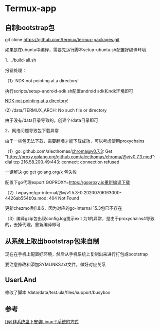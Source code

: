 # Termux-app

## 自制bootstrap包

git clone https://github.com/termux/termux-packages.git

如果是在ubuntu中编译，需要先运行脚本setup-ubuntu.sh配置好编译环境

1、./build-all.sh

报错处理：

（1）NDK not pointing at a directory! 

 执行scripts/setup-android-sdk.sh配置android sdk和ndk环境即可
 
 [NDK not pointing at a directory!](https://github.com/termux/termux-packages/issues/896)
 
 
 (2) /data/TERMUX_ARCH: No such file or directory
 
 由于没有/data目录导致的，创建个/data目录即可
 
 
2、网络问题导致包下载异常

由于一些包无法下载，需要翻墙才能下载成功，可以考虑使用proxychains

（1）go: github.com/alecthomas/chroma@v0.7.3: Get "https://proxy.golang.org/github.com/alecthomas/chroma/@v/v0.7.3.mod": dial tcp 216.58.200.49:443: connect: connection refused

[一键解决 go get golang.org/x 包失败](https://shockerli.net/post/go-get-golang-org-x-solution/)

配置下go代理export GOPROXY=https://goproxy.io重新编译下载
    
（2）twpayne/go-internal/@v/v1.5.3-0.20200706163000-4426ab554b0a.mod: 404 Not Found

 更新chezmoi到1.8.6，因为对应的go-internal 15.3包已不存在
 
 （3）编译gzip包出现config.log提示exit 为1的异常，是由于proxychains4导致的，去掉代理，重新编译即可
 
## 从系统上取出bootstrap包来自制

现在在手机上配置好环境，然后从手机系统上复制出来进行打包成bootstrap

要注意修改和添加SYMLINKS.txt文件，做好对应关系

## UserLAnd

修改了脚本  /data/data/test.ula/files/support/busybox

## 参考

[[译]非系统盘下安装Linux子系统的方式](https://www.jianshu.com/p/f5499a7388b2)